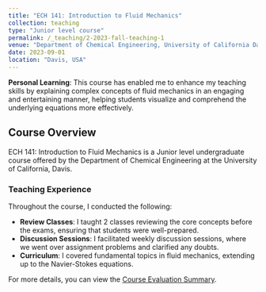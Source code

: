 ```yaml
---
title: "ECH 141: Introduction to Fluid Mechanics"
collection: teaching
type: "Junior level course"
permalink: /_teaching/2-2023-fall-teaching-1
venue: "Department of Chemical Engineering, University of California Davis"
date: 2023-09-01
location: "Davis, USA"
---
```


**Personal Learning**: This course has enabled me to enhance my teaching skills by explaining complex concepts of fluid mechanics in an engaging and entertaining manner, helping students visualize and comprehend the underlying equations more effectively.

## Course Overview

ECH 141: Introduction to Fluid Mechanics is a Junior level undergraduate course offered by the Department of Chemical Engineering at the University of California, Davis. 

### Teaching Experience

Throughout the course, I conducted the following:

- **Review Classes**: I taught 2 classes reviewing the core concepts before the exams, ensuring that students were well-prepared.
- **Discussion Sessions**: I facilitated weekly discussion sessions, where we went over assignment problems and clarified any doubts.
- **Curriculum**: I covered fundamental topics in fluid mechanics, extending up to the Navier-Stokes equations.

For more details, you can view the [Course Evaluation Summary](/files/ech141_fall_2023.pdf).


